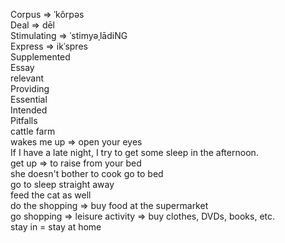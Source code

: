 Corpus => ˈkôrpəs
<br>
Deal => dēl
<br>
Stimulating => ˈstimyəˌlādiNG
<br>
Express => ikˈspres
<br>
Supplemented
<br>
Essay
<br>
relevant
<br>
Providing
<br>
Essential
<br>
Intended
<br>
Pitfalls
<br>
cattle farm
<br>
wakes me up => open your eyes
<br>
If I have a late night, I try to get some sleep in the afternoon.
<br>
get up => to raise from your bed
<br>
she doesn't bother to cook
go to bed
<br>
go to sleep straight away
<br>
feed the cat as well
<br>
do the shopping => buy food at the supermarket
<br>
go shopping => leisure activity => buy clothes, DVDs, books, etc.
<br>
stay in = stay at home
<br>
